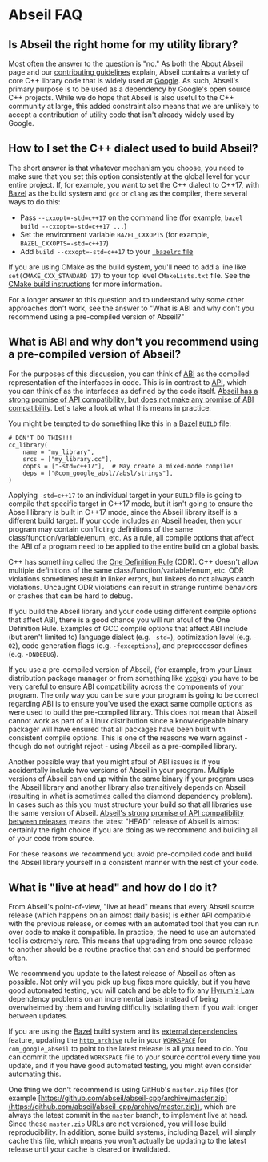 # Abseil FAQ

## Is Abseil the right home for my utility library?

Most often the answer to the question is "no." As both the [About
Abseil](https://abseil.io/about/) page and our [contributing
guidelines](https://github.com/abseil/abseil-cpp/blob/master/CONTRIBUTING.md#contribution-guidelines)
explain, Abseil contains a variety of core C++ library code that is widely used
at [Google](https://www.google.com/). As such, Abseil's primary purpose is to be
used as a dependency by Google's open source C++ projects. While we do hope that
Abseil is also useful to the C++ community at large, this added constraint also
means that we are unlikely to accept a contribution of utility code that isn't
already widely used by Google.

## How to I set the C++ dialect used to build Abseil?

The short answer is that whatever mechanism you choose, you need to make sure
that you set this option consistently at the global level for your entire
project. If, for example, you want to set the C++ dialect to C++17, with
[Bazel](https://bazel/build/) as the build system and `gcc` or `clang` as the
compiler, there several ways to do this:
* Pass `--cxxopt=-std=c++17` on the command line (for example, `bazel build
  --cxxopt=-std=c++17 ...`)
* Set the environment variable `BAZEL_CXXOPTS` (for example,
  `BAZEL_CXXOPTS=-std=c++17`)
* Add `build --cxxopt=-std=c++17` to your [`.bazelrc`
  file](https://docs.bazel.build/versions/master/guide.html#bazelrc)

If you are using CMake as the build system, you'll need to add a line like
`set(CMAKE_CXX_STANDARD 17)` to your top level `CMakeLists.txt` file. See the
[CMake build
instructions](https://github.com/abseil/abseil-cpp/blob/master/CMake/README.md)
for more information.

For a longer answer to this question and to understand why some other approaches
don't work, see the answer to "What is ABI and why don't you recommend using a
pre-compiled version of Abseil?"

## What is ABI and why don't you recommend using a pre-compiled version of Abseil?

For the purposes of this discussion, you can think of
[ABI](https://en.wikipedia.org/wiki/Application_binary_interface) as the
compiled representation of the interfaces in code. This is in contrast to
[API](https://en.wikipedia.org/wiki/Application_programming_interface), which
you can think of as the interfaces as defined by the code itself. [Abseil has a
strong promise of API compatibility, but does not make any promise of ABI
compatibility](https://abseil.io/about/compatibility). Let's take a look at what
this means in practice.

You might be tempted to do something like this in a
[Bazel](https://bazel.build/) `BUILD` file:

```
# DON'T DO THIS!!!
cc_library(
    name = "my_library",
    srcs = ["my_library.cc"],
    copts = ["-std=c++17"],  # May create a mixed-mode compile!
    deps = ["@com_google_absl//absl/strings"],
)
```

Applying `-std=c++17` to an individual target in your `BUILD` file is going to
compile that specific target in C++17 mode, but it isn't going to ensure the
Abseil library is built in C++17 mode, since the Abseil library itself is a
different build target. If your code includes an Abseil header, then your
program may contain conflicting definitions of the same
class/function/variable/enum, etc. As a rule, all compile options that affect
the ABI of a program need to be applied to the entire build on a global basis.

C++ has something called the [One Definition
Rule](https://en.wikipedia.org/wiki/One_Definition_Rule) (ODR). C++ doesn't
allow multiple definitions of the same class/function/variable/enum, etc. ODR
violations sometimes result in linker errors, but linkers do not always catch
violations. Uncaught ODR violations can result in strange runtime behaviors or
crashes that can be hard to debug.

If you build the Abseil library and your code using different compile options
that affect ABI, there is a good chance you will run afoul of the One Definition
Rule. Examples of GCC compile options that affect ABI include (but aren't
limited to) language dialect (e.g. `-std=`), optimization level (e.g. `-O2`),
code generation flags (e.g. `-fexceptions`), and preprocessor defines
(e.g. `-DNDEBUG`).

If you use a pre-compiled version of Abseil, (for example, from your Linux
distribution package manager or from something like
[vcpkg](https://github.com/microsoft/vcpkg)) you have to be very careful to
ensure ABI compatibility across the components of your program. The only way you
can be sure your program is going to be correct regarding ABI is to ensure
you've used the exact same compile options as were used to build the
pre-compiled library. This does not mean that Abseil cannot work as part of a
Linux distribution since a knowledgeable binary packager will have ensured that
all packages have been built with consistent compile options. This is one of the
reasons we warn against - though do not outright reject - using Abseil as a
pre-compiled library.

Another possible way that you might afoul of ABI issues is if you accidentally
include two versions of Abseil in your program. Multiple versions of Abseil can
end up within the same binary if your program uses the Abseil library and
another library also transitively depends on Abseil (resulting in what is
sometimes called the diamond dependency problem). In cases such as this you must
structure your build so that all libraries use the same version of Abseil.
[Abseil's strong promise of API compatibility between
releases](https://abseil.io/about/compatibility) means the latest "HEAD" release
of Abseil is almost certainly the right choice if you are doing as we recommend
and building all of your code from source.

For these reasons we recommend you avoid pre-compiled code and build the Abseil
library yourself in a consistent manner with the rest of your code.

## What is "live at head" and how do I do it?

From Abseil's point-of-view, "live at head" means that every Abseil source
release (which happens on an almost daily basis) is either API compatible with
the previous release, or comes with an automated tool that you can run over code
to make it compatible. In practice, the need to use an automated tool is
extremely rare. This means that upgrading from one source release to another
should be a routine practice that can and should be performed often.

We recommend you update to the latest release of Abseil as often as
possible. Not only will you pick up bug fixes more quickly, but if you have good
automated testing, you will catch and be able to fix any [Hyrum's
Law](https://www.hyrumslaw.com/) dependency problems on an incremental basis
instead of being overwhelmed by them and having difficulty isolating them if you
wait longer between updates.

If you are using the [Bazel](https://bazel.build/) build system and its
[external dependencies](https://docs.bazel.build/versions/master/external.html)
feature, updating the
[`http_archive`](https://docs.bazel.build/versions/master/repo/http.html#http_archive)
rule in your
[`WORKSPACE`](https://docs.bazel.build/versions/master/be/workspace.html) for
`com_google_abseil` to point to the latest release is all you need to do. You
can commit the updated `WORKSPACE` file to your source control every time you
update, and if you have good automated testing, you might even consider
automating this.

One thing we don't recommend is using GitHub's `master.zip` files (for example
[https://github.com/abseil/abseil-cpp/archive/master.zip](https://github.com/abseil/abseil-cpp/archive/master.zip)),
which are always the latest commit in the `master` branch, to implement live at
head. Since these `master.zip` URLs are not versioned, you will lose build
reproducibility. In addition, some build systems, including Bazel, will simply
cache this file, which means you won't actually be updating to the latest
release until your cache is cleared or invalidated.
